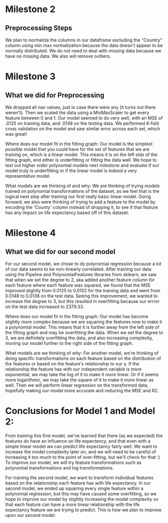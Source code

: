 # Milestone 2
## Preprocessing Steps

We plan to normalize the columns in our dataframe excluding the "Country" column using min max normalization because the data doesn't appear to be normally distributed. We do not need to deal with missing data because we have no missing data. We also will remove outliers. 

# Milestone 3
## What we did for Preprocessing

We dropped all nan values, just in case there were any (it turns out there weren't). Then we scaled the data using a MinMaxScaler to get every feature between 0 and 1. Our model seemed to do very well, with an MSE of .0125 on training data, and .0148 on the testing data. We performed K-fold cross validation on the model and saw similar error across each set, which was great! 

Where does our model fit in the fitting graph: Our model is the simplest possible model that you could have for the set of features that we are training on, which is a linear model. This means it is on the left side of the fitting graph, end either is underfitting or fitting the data well. We hope to test out higher order polynomial models next milestone and evaluate if our model truly is underfitting or if the linear model is indeed a very representative model. 

What models are we thinking of and why: We are thinking of trying models trained on polynomial transformations of the dataset, as we feel that is the logical next step after training our first really basic linear model. Going forward, we also were thinking of trying to add a feature to the model by encoding the 'County' column instead of dropping it, to see if that feature has any impact on life expectancy based off of this dataset. 

# Milestone 4
## What we did for our second model

For our second model, we chose to do polynomial regression because a lot of our data seems to be non-linearly correlated. After training our data using the Pipeline and PolynomialFeatures libraries from sklearn, we saw that when we set the degree to 2, aka added another feature column for each feature where each feature was squared, we found that the MSE improved slightly from 0.0125 to 0.0102 for the training data and went from 0.0148 to 0.0136 on the test data. Seeing this improvement, we wanted to increase the degree to 3, but this resulted in overfitting because our errror on the test data increased to 2379.33. 

Where does our model fit in the fitting graph: Our model has become slightly more complex because we are squaring the features now to make it a polynomial model. This means that it is further away from the left side of the fitting graph and may be overfitting the data. When we set the degree to 3, we are definitely overfitting the data, and also increasing complexity, moving our model further to the right side of the fitting graph. 

What models are we thinking of why: For another model, we're thinking of doing specific transformations on each feature based on the distribution of the features or based on the feature's relationship to our y. If the relationship the feature has with our independent variable is more exponential, we may take the log of it to make it more linear. Or if it seems more logarithmic, we may take the square of it to make it more linear as well. Then we will perform linear regression on the transformed data, hopefully making our model more accurate and reducing the MSE and R2. 

# Conclusions for Model 1 and Model 2:
From training this first model, we've learned that there (as we expected) the features do have an influence on life expectency, and that even with a simple linear model we can predict life expectancy fairly well. We want to increase the model complexity later on, and we will need to be careful of increasing it too much to the point of over-fitting, but we'll check for that :)
To improve our model, we will try feature transformations such as polynomial transformations and log transformations.

For training the second model, we want to transform individual features based on the relationship each feature has with life expectancy. In our second model, we ended up squaring every single feature within a polynomial regression, but this may have caused some overfitting, so we hope to improve our model by slightly increasing the model complexity so that each feature can have a more linear relationship with the life expectancy feature we are trying to predict. This is how we plan to improve upon our second model. 

